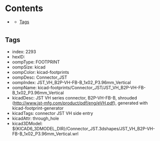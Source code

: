 



Contents
========

* [](#)
	* [Tags](#tags)

# 

## Tags

- index: 2293
- hexID: 
- oompType: FOOTPRINT
- oompSize: kicad
- oompColor: kicad-footprints
- oompDesc: Connector_JST
- oompIndex: JST_VH_B2P-VH-FB-B_1x02_P3.96mm_Vertical
- oompName: kicad-footprints/Connector_JST/JST_VH_B2P-VH-FB-B_1x02_P3.96mm_Vertical
- kicadDesc: JST VH series connector, B2P-VH-FB-B, shrouded (http://www.jst-mfg.com/product/pdf/eng/eVH.pdf),  generated with kicad-footprint-generator
- kicadTags: connector JST VH side entry
- kicadAttr: through_hole
- kicad3DModel: ${KICAD6_3DMODEL_DIR}/Connector_JST.3dshapes/JST_VH_B2P-VH-FB-B_1x02_P3.96mm_Vertical.wrl
